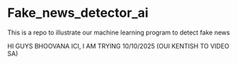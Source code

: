 # Fake_news_detector_ai
This is a repo to illustrate our machine learning program to detect fake news

HI GUYS BHOOVANA ICI, I AM TRYING 10/10/2025 (OUI KENTISH TO VIDEO SA)
